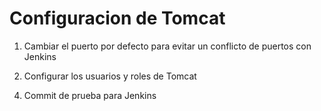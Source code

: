 # Configuracion de Tomcat

1. Cambiar el puerto por defecto para evitar un conflicto de puertos con Jenkins

   <Connector port="9191" protocol="HTTP/1.1"
               connectionTimeout="20000"
               redirectPort="8443" />

3. Configurar los usuarios y roles de Tomcat

 <role rolename="tomcat"/>
  <role rolename="manager-gui"/>
  <user username="admin" password="admin" roles="manager-gui"/>
  <user username="deployer" password="jenkins" roles="manager-script"/>


4. Commit de prueba para Jenkins
